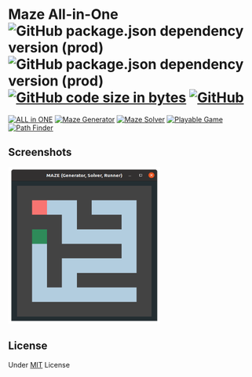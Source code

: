 # Maze All-in-One ![GitHub package.json dependency version (prod)][badge-electron] ![GitHub package.json dependency version (prod)][badge-sass] [![GitHub code size in bytes][badge-size]][link-electron] [![GitHub][badge-license]](./LICENSE)

[![ALL in ONE][maze-aio]](# "All of Action you want to doing with maze")
[![Maze Generator][maze-generator]](# "generate a custom maze")
[![Maze Solver][maze-solver]](# "program try to find the point")
[![Playable Game][maze-game]](# "can you play alike game")
[![Path Finder][maze-finder]](# "find path between to point")

## Screenshots

[<img src="./screenshots/maze-main-screenshot.png" alt="maze-main" width="310" height="320" />](./screenshots/maze-main-screenshot.png)

## License

Under [MIT](./LICENSE) License

[maze-aio]: https://img.shields.io/badge/ALL_in_ONE-2ea44f?style=for-the-badge
[maze-generator]: https://img.shields.io/badge/Maze_Generator-2ea44f?style=for-the-badge
[maze-solver]: https://img.shields.io/badge/Maze_Solver-c63f3f?style=for-the-badge
[maze-game]: https://img.shields.io/badge/Playable_Game-c63f3f?style=for-the-badge
[maze-finder]: https://img.shields.io/badge/Path_Finder-c63f3f?style=for-the-badge

[badge-electron]: https://img.shields.io/github/package-json/dependency-version/miko-github/maze-aio-with-electron/electron
[badge-sass]: https://img.shields.io/github/package-json/dependency-version/miko-github/maze-aio-with-electron/sass
[badge-size]: https://img.shields.io/github/languages/code-size/miko-github/maze-aio-with-electron
[badge-license]: https://img.shields.io/github/license/miko-github/maze-aio-with-electron
[link-electron]: https://github.com/electron/electron
